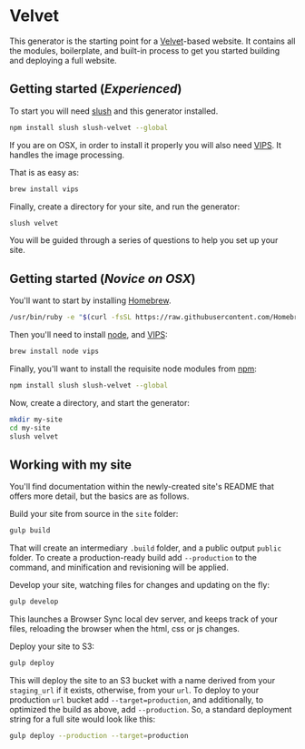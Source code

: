 # Velvet

This generator is the starting point for a [Velvet](https://github.com/ronik-design/velvet)-based
website. It contains all the modules, boilerplate, and built-in process to get
you started building and deploying a full website.


## Getting started (*Experienced*) 

To start you will need [slush](http://slushjs.github.io) and this generator 
installed. 

```sh
npm install slush slush-velvet --global
```

If you are on OSX, in order to install it properly you will also need [VIPS](https://en.wikipedia.org/wiki/VIPS_(software)). 
It handles the image processing. 

That is as easy as:

```sh
brew install vips
```

Finally, create a directory for your site, and run the generator:

```sh
slush velvet
```

You will be guided through a series of questions to help you set up your site.


## Getting started (*Novice on OSX*)

You'll want to start by installing [Homebrew](http://brew.sh).

```sh
/usr/bin/ruby -e "$(curl -fsSL https://raw.githubusercontent.com/Homebrew/install/master/install)"
```

Then you'll need to install [node](https://nodejs.org/), and [VIPS](https://en.wikipedia.org/wiki/VIPS_(software)):

```sh
brew install node vips
```

Finally, you'll want to install the requisite node modules from [npm](https://npmjs.com):

```sh
npm install slush slush-velvet --global
```

Now, create a directory, and start the generator:

```sh
mkdir my-site
cd my-site
slush velvet
```

## Working with my site

You'll find documentation within the newly-created site's README that offers
more detail, but the basics are as follows.

Build your site from source in the `site` folder:

```sh
gulp build
```

That will create an intermediary `.build` folder, and a public output `public`
folder. To create a production-ready build add `--production` to the command, 
and minification and revisioning will be applied.

Develop your site, watching files for changes and updating on the fly:

```sh
gulp develop
```

This launches a Browser Sync local dev server, and keeps track of your files,
reloading the browser when the html, css or js changes.

Deploy your site to S3:

```sh
gulp deploy
```

This will deploy the site to an S3 bucket with a name derived from your `staging_url`
if it exists, otherwise, from your `url`. To deploy to your production `url` bucket
add `--target=production`, and additionally, to optimized the build as above, add
`--production`. So, a standard deployment string for a full site would look like this:

```sh
gulp deploy --production --target=production
```

